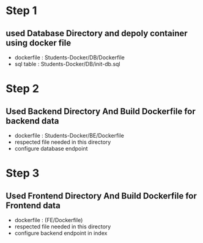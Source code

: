 # Step 1 

## used Database Directory and depoly container using docker file 
  - dockerfile : Students-Docker/DB/Dockerfile
  - sql table  : Students-Docker/DB/init-db.sql

# Step 2 

## Used Backend Directory And Build Dockerfile for backend data 
-  dockerfile : Students-Docker/BE/Dockerfile 
-  respected file needed in this directory 
-  configure database endpoint 

# Step 3

## Used Frontend Directory And Build Dockerfile for Frontend data
-  dockerfile : (FE/Dockerfile)
-  respected file needed in this directory 
-  configure backend endpoint in index
